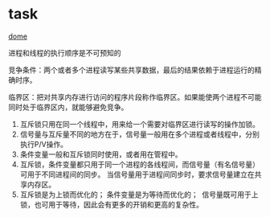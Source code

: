 # task

[dome](https://zhuanlan.zhihu.com/p/161010435)

进程和线程的执行顺序是不可预知的

竞争条件：两个或者多个进程读写某些共享数据，最后的结果依赖于进程运行的精确时序。

临界区：把对共享内存进行访问的程序片段称作临界区。如果能使两个进程不可能同时处于临界区内，就能够避免竞争。


1. 互斥锁只用在同一个线程中，用来给一个需要对临界区进行读写的操作加锁。
2. 信号量与互斥量不同的地方在于，信号量一般用在多个进程或者线程中，分别执行P/V操作。
3. 条件变量一般和互斥锁同时使用，或者用在管程中。
4. 互斥锁，条件变量都只用于同一个进程的各线程间，而信号量（有名信号量）可用于不同进程间的同步。
    当信号量用于进程间同步时，要求信号量建立在共享内存区。
5. 互斥锁是为上锁而优化的；
    条件变量是为等待而优化的； 
    信号量既可用于上锁，也可用于等待，因此会有更多的开销和更高的复杂性。

